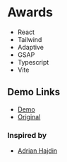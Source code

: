 # Awards

- React
- Tailwind
- Adaptive
- GSAP
- Typescript
- Vite

## Demo Links
- [Demo](https://AndriiZakharenko.github.io/awards/)
- [Original](https://zentry.com/)

### Inspired by 
- [Adrian Hajdin](https://github.com/adrianhajdin)

